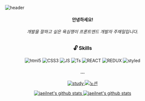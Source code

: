 ![header](https://capsule-render.vercel.app/api?type=wave&color=auto&height=300&section=header&text=Hello%20Jaeilnet&fontSize=90)


<h4 align="center"> 안녕하세요! </h4> 
<h6 align="center">개발을 잘하고 싶은 욕심쟁이 프론트엔드 개발자 주재일입니다.</h6>


<div align="center">
<!-- [![Hits](https://hits.seeyoufarm.com/api/count/incr/badge.svg?url=https%3A%2F%2Fgithub.com%2Fjaeilnet&count_bg=%23256EFF&title_bg=%23FF2390&icon=&icon_color=%23E7E7E7&title=Hello_Jaeilnet&edge_flat=false)](https://hits.seeyoufarm.com)
 -->
 
###  :unlock: Skills

<img alt="html5" src ="https://img.shields.io/badge/HTML5-E34F26.svg?&style=flat&logo=HTML5&logoColor=white"/> <img alt="CSS3" src ="https://img.shields.io/badge/CSS3-1572B6.svg?&style=flat&logo=CSS3&logoColor=white"/>
<img alt="JS" src ="https://img.shields.io/badge/JavaScript-F7DF1E.svg?&style=flat&logo=JavaScript&logoColor=white"/>
<img alt="Ts" src ="https://img.shields.io/badge/TypeScript-3178C6.svg?&style=flat&logo=TypeScript&logoColor=white"/>
<img alt="REACT" src ="https://img.shields.io/badge/React-61DAFB.svg?&style=flat&logo=React&logoColor=white"/>
<img alt="REDUX" src ="https://img.shields.io/badge/Redux-764ABC.svg?&style=flat&logo=Redux&logoColor=white"/>
<img alt="styled" src ="https://img.shields.io/badge/styled-components-DB7093.svg?&style=flat&logo=styled-components&logoColor=white"/>
  
  <h4> ... </h4>

  <a href="https://github.com/jaeilnet/study"><img alt="study" src ="https://img.shields.io/badge/TTL-3884FF.svg?&style=flat&logo=GitBook&logoColor=white%link=https://github.com/jaeilnet/study"/>
   <a href="https://www.notion.so/jaeilit/1080a3483baf41a7a3c33c7dff429141"><img alt="노션" src ="https://img.shields.io/badge/Notion-000000.svg?&style=flat&logo=Notion&logoColor=white$link=https://www.notion.so/1080a3483baf41a7a3c33c7dff429141"/>

  
<!-- 
### Trophy
![trophy](https://github-profile-trophy.vercel.app/?username=jaeilnet) -->

<!-- ### Git Status -->

![jaeilnet's github stats](https://github-readme-stats.vercel.app/api?username=jaeilnet&show_icons=true)
[![jaeilnet's github stats](https://github-readme-stats.vercel.app/api/top-langs/?username=jaeilnet&show_icons=true&hide_border=true&title_color=004386&icon_color=004386&layout=compact)](https://github.com/jaeilnet)

